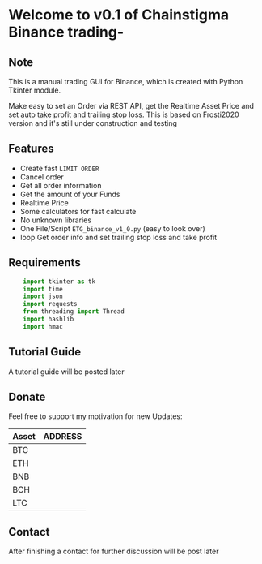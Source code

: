 # Welcome to v0.1 of Chainstigma Binance trading-


## Note

This is a manual trading GUI for Binance, which is created with Python Tkinter module.

Make easy to set an Order via REST API, get the Realtime Asset Price and set auto take profit and trailing stop loss.
This is based on Frosti2020 version and it's still under construction and testing


## Features


- Create fast `LIMIT ORDER`
- Cancel order
- Get all order information
- Get the amount of your Funds
- Realtime Price
- Some calculators for fast calculate
- No unknown libraries
- One File/Script `ETG_binance_v1_0.py` (easy to look over)
- loop Get order info and set trailing stop loss and take profit 


## Requirements

```python
    import tkinter as tk
    import time
    import json
    import requests
    from threading import Thread
    import hashlib
    import hmac
```
## Tutorial Guide

A tutorial guide will be posted later

## Donate

Feel free to support my motivation for new Updates:

| Asset   | ADDRESS                                     |
|-------- |-------------------------------------------- |
| BTC     |           
| ETH     |   
| BNB     | 
| BCH     | 
| LTC     | 

## Contact

After finishing a contact for further discussion will be post later
